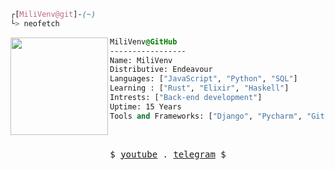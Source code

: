 ```css
┌[MiliVenv@git]-(~)
└> neofetch
```


<div style="display:block;text-align:left"><img align="left" src="https://www.nesabamedia.com/wp-content/uploads/2022/11/EndeavourOS-Logo-2-1360x700.png" border="0" style="width:156px;">

  ```css
  MiliVenv@GitHub
  -----------------
  Name: MiliVenv
  Distributive: Endeavour
  Languages: ["JavaScript", "Python", "SQL"]
  Learning : ["Rust", "Elixir", "Haskell"]
  Intrests: ["Back-end development"]  
  Uptime: 15 Years
  Tools and Frameworks: ["Django", "Pycharm", "Git", "MySql", "VS Code"])
  ```
</div>



<br />
<p align="center">
  <samp>
    $  <a href="https://www.youtube.com/channel/UCP1loyRHlwGdrWivNVzeY7g" target="_blank">youtube</a> .
       <a href="https://t.me/MiliVenv" target="_blank">telegram</a> $
  </samp>
</p>
